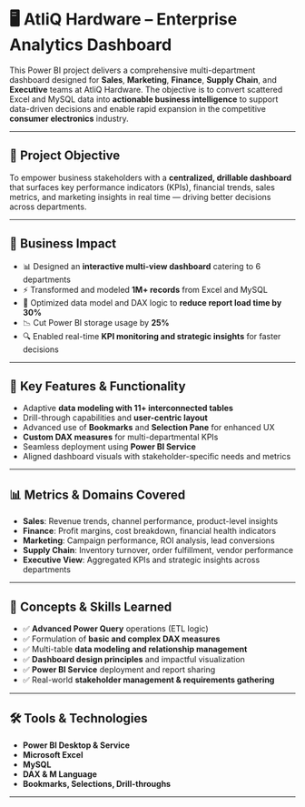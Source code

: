 # 🖥️ AtliQ Hardware – Enterprise Analytics Dashboard

This Power BI project delivers a comprehensive multi-department dashboard designed for **Sales**, **Marketing**, **Finance**, **Supply Chain**, and **Executive** teams at AtliQ Hardware. The objective is to convert scattered Excel and MySQL data into **actionable business intelligence** to support data-driven decisions and enable rapid expansion in the competitive **consumer electronics** industry.

---

## 🎯 Project Objective

To empower business stakeholders with a **centralized, drillable dashboard** that surfaces key performance indicators (KPIs), financial trends, sales metrics, and marketing insights in real time — driving better decisions across departments.

---

## 💼 Business Impact

- 📊 Designed an **interactive multi-view dashboard** catering to 6 departments
- ⚡ Transformed and modeled **1M+ records** from Excel and MySQL
- 🧮 Optimized data model and DAX logic to **reduce report load time by 30%**
- 📉 Cut Power BI storage usage by **25%**
- 🔍 Enabled real-time **KPI monitoring and strategic insights** for faster decisions

---

## 🔧 Key Features & Functionality

- Adaptive **data modeling with 11+ interconnected tables**
- Drill-through capabilities and **user-centric layout**
- Advanced use of **Bookmarks** and **Selection Pane** for enhanced UX
- **Custom DAX measures** for multi-departmental KPIs
- Seamless deployment using **Power BI Service**
- Aligned dashboard visuals with stakeholder-specific needs and metrics

---

## 📊 Metrics & Domains Covered

- **Sales**: Revenue trends, channel performance, product-level insights
- **Finance**: Profit margins, cost breakdown, financial health indicators
- **Marketing**: Campaign performance, ROI analysis, lead conversions
- **Supply Chain**: Inventory turnover, order fulfillment, vendor performance
- **Executive View**: Aggregated KPIs and strategic insights across departments

---

## 🧠 Concepts & Skills Learned

- ✅ **Advanced Power Query** operations (ETL logic)
- ✅ Formulation of **basic and complex DAX measures**
- ✅ Multi-table **data modeling and relationship management**
- ✅ **Dashboard design principles** and impactful visualization
- ✅ **Power BI Service** deployment and report sharing
- ✅ Real-world **stakeholder management & requirements gathering**

---

## 🛠 Tools & Technologies

- **Power BI Desktop & Service**
- **Microsoft Excel**
- **MySQL**
- **DAX & M Language**
- **Bookmarks, Selections, Drill-throughs**

---



